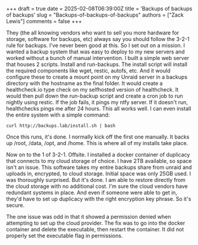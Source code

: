 +++
draft = true
date = 2025-02-08T06:39:00Z
title = 'Backups of backups of backups'
slug = "Backups-of-backups-of-backups"
authors = ["Zack Lewis"]
comments = false
+++

They (the all knowing vendors who want to sell you more hardware for storage, software for backups, etc) always say you should follow the 3-2-1 rule for backups. I've never been good at this. So I set out on a mission. I wanted a backup system that was easy to deploy to my new servers and worked without a bunch of manual intervention.  I built a simple web server that houses 2 scripts. Install and run-backups. The install script will install the required components like wget, restic, autofs, etc. And it would configure these to create a mount point on my Unraid server in a backups directory with the hostname as the final folder. It would create a healthcheck.io type check on my selfhosted version of healthcheck. It would then pull down the run-backup script and create a cron job to run nightly using restic. If the job fails, it pings my ntfy server. If it doesn't run, healthchecks pings me after 24 hours. This all works well. I can even install the entire system with a simple command:
```
curl http://backups.lab/install.sh | bash
```

Once this runs, it's done. I normally kick off the first one manually. It backs up /root, /data, /opt, and /home. This is where all of my installs take place. 

Now on to the 1 of 3-2-1. Offsite. I installed a docker container of duplicacy that connects to my cloud storage of choice. I have 2TB available, so space isn't an issue. This software takes my entire backups share from unraid and uploads in, encrypted, to cloud storage. Initial space was only 25GB used. I was thoroughly surprised. But it's done. I am able to restore directly from the cloud storage with no additional cost. I'm sure the cloud vendors have redundant systems in place. And even if someone were able to get in, they'd have to set up duplicacy with the right encryption key phrase. So it's secure. 

The one issue was odd in that it showed a permission denied when attempting to set up the cloud provider.  The fix was to go into the docker container and delete the executable, then restart the container. It did not properly set the executable flag in permissions. 
